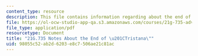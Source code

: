 ```yaml
---
content_type: resource
description: This file contains information regarding about the end of tristana.
file: https://ol-ocw-studio-app-qa.s3.amazonaws.com/courses/21g-735-advanced-topics-in-hispanic-literature-and-film-the-films-of-luis-bunuel-fall-2013/98055c52ab2d6203e8c7506ae21c81ac_MIT21G_735F13_study_Trist.pdf
file_type: application/pdf
resourcetype: Document
title: "21G.735 Notes About the End of \u201CTristana\""
uid: 98055c52-ab2d-6203-e8c7-506ae21c81ac
---
```

